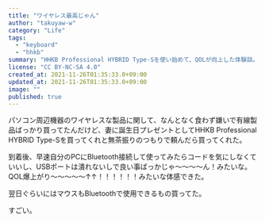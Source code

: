 ```yaml
---
title: "ワイヤレス最高じゃん"
author: "takuyaw-w"
category: "Life"
tags:
  - "keyboard"
  - "hhkb"
summary: "HHKB Professional HYBRID Type-Sを使い始めて、QOLが向上した体験談。"
license: "CC BY-NC-SA 4.0"
created_at: 2021-11-26T01:35:33.0+09:00
updated_at: 2021-11-26T01:35:33.0+09:00
image: ""
published: true
---
```


パソコン周辺機器のワイヤレスな製品に関して、なんとなく食わず嫌いで有線製品ばっかり買ってたんだけど、妻に誕生日プレゼントとしてHHKB Professional HYBRID Type-Sを買ってくれと無茶振りのつもりで頼んだら買ってくれた。

到着後、早速自分のPCにBluetooth接続して使ってみたらコードを気にしなくていいし、USBポートは潰れないしで良い事ばっかじゃ〜〜〜〜ん！みたいな。QOL爆上がり〜〜〜〜〜↑↑！！！！！！みたいな体感できた。

翌日ぐらいにはマウスもBluetoothで使用できるもの買ってた。

すごい。
